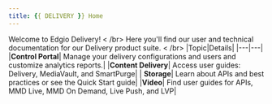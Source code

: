 ```yaml
---
title: {{ DELIVERY }} Home
---
```


Welcome to Edgio Delivery!
< /br>
Here you'll find our user and technical documentation for our Delivery product suite.
< /br>
|Topic|Details|
|---|---|
|**Control Portal**| Manage your delivery configurations and users and customize analytics reports.|
|**Content Delivery**| Access user guides: Delivery, MediaVault, and SmartPurge|
| **Storage**| Learn about APIs and best practices or see the Quick Start guide|
|**Video**| Find user guides for APIs, MMD Live, MMD On Demand, Live Push, and LVP|
